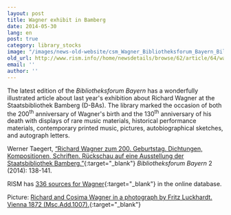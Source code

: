 ```yaml
---
layout: post
title: Wagner exhibit in Bamberg
date: 2014-05-30
lang: en
post: true
category: library_stocks
image: "/images/news-old-website/csm_Wagner_Bibliotheksforum_Bayern_Bild_2b1bc6ef76.jpg"
old_url: http://www.rism.info//home/newsdetails/browse/62/article/64/wagner-exhibit-in-bamberg.html
email: ''
author: ''
---
```



The latest edition of the _Bibliotheksforum Bayern_ has a wonderfully illustrated article about last year's exhibition about Richard Wagner at the Staatsbibliothek Bamberg (D-BAs). The library marked the occasion of both the 200<sup>th</sup> anniversary of Wagner's birth and the 130<sup>th</sup> anniversary of his death with displays of rare music materials, historical performance materials, contemporary printed music, pictures, autobiographical sketches, and autograph letters.

Werner Taegert, [“Richard Wagner zum 200. Geburtstag. Dichtungen, Kompositionen, Schriften. Rückschau auf eine Ausstellung der Staatsbibliothek Bamberg.”](http://www.bibliotheksforum-bayern.de/fileadmin/archiv/2014-2/PDF-Einzelbeitraege/BFB_0214_15_Taegert_V04.pdf){:target="_blank"} _Bibliotheksforum Bayern_ 2 (2014): 138-141.

RISM has [336 sources for Wagner](https://opac.rism.info/search?View=rism&author=Richard+Wagner){:target="_blank"} in the online database.

Picture: [Richard and Cosima Wagner in a photograph by Fritz Luckhardt. Vienna 1872 (Msc.Add.1007).](http://www.staatsbibliothek-bamberg.de/index.php?id=1479&tx_ttnews%5Btt_news%5D=81&cHash=9665f19400cf8d0263432fd62b9261d6){:target="_blank"}